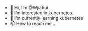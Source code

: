 - 👋 Hi, I’m @Wjiahui
- 👀 I’m interested in kubernetes.
- 🌱 I’m currently learning kubernetes
- 📫 How to reach me ...

<!---
Wjiahui/Wjiahui is a ✨ special ✨ repository because its `README.md` (this file) appears on your GitHub profile.
You can click the Preview link to take a look at your changes.
--->
